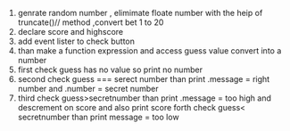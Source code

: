 1. genrate random number , elimimate floate number with the heip of truncate()// method ,convert bet 1 to 20
2. declare score and highscore
3. add event lister to check button
4. than make a function expression and access guess value convert into a number
5. first check guess has no value so print  no number
6. second check guess === serect number than print .message = right number and .number = secret number
7. third check guess>secretnumber than print .message = too high
and descrement on score and also print score
forth check guess< secretnumber than print message = too low